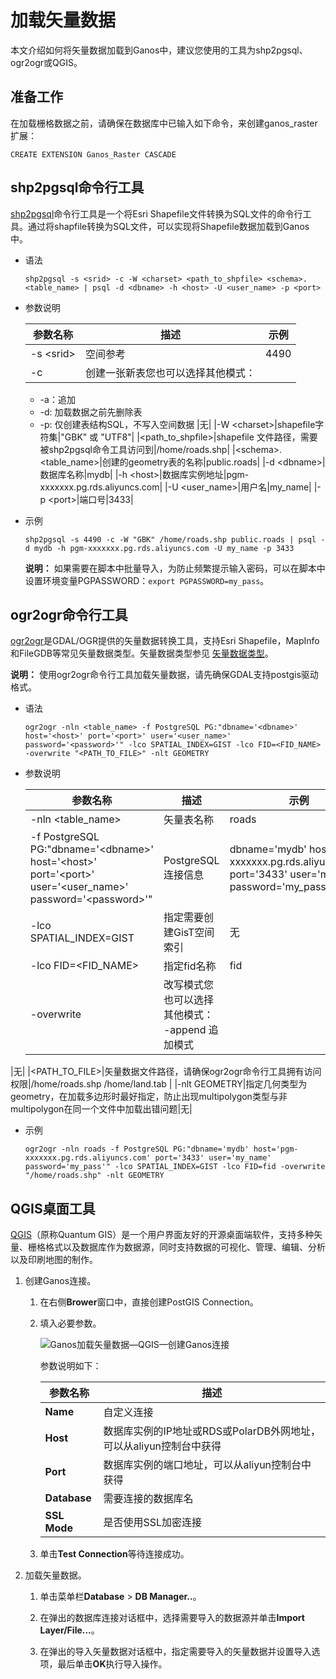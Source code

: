 # 加载矢量数据

本文介绍如何将矢量数据加载到Ganos中，建议您使用的工具为shp2pgsql、ogr2ogr或QGIS。

## 准备工作

在加载栅格数据之前，请确保在数据库中已输入如下命令，来创建ganos\_raster扩展：

```
CREATE EXTENSION Ganos_Raster CASCADE
```

## shp2pgsql命令行工具

[shp2pgsql](https://postgis.net/docs/using_postgis_dbmanagement.html#idm2274)命令行工具是一个将Esri Shapefile文件转换为SQL文件的命令行工具。通过将shapfile转换为SQL文件，可以实现将Shapefile数据加载到Ganos中。

-   语法

    ```
    shp2pgsql -s <srid> -c -W <charset> <path_to_shpfile> <schema>.<table_name> | psql -d <dbname> -h <host> -U <user_name> -p <port>
    ```

-   参数说明

    |参数名称|描述|示例|
    |----|--|--|
    |-s <srid\>|空间参考|4490|
    |-c|创建一张新表您也可以选择其他模式：

    -   -a：追加
    -   -d: 加载数据之前先删除表
    -   -p: 仅创建表结构SQL，不写入空间数据
|无|
    |-W <charset\>|shapefile字符集|"GBK" 或 "UTF8"|
    |<path\_to\_shpfile\>|shapefile 文件路径，需要被shp2pgsql命令工具访问到|/home/roads.shp|
    |<schema\>.<table\_name\>|创建的geometry表的名称|public.roads|
    |-d <dbname\>|数据库名称|mydb|
    |-h <host\>|数据库实例地址|pgm-xxxxxxx.pg.rds.aliyuncs.com|
    |-U <user\_name\>|用户名|my\_name|
    |-p <port\>|端口号|3433|

-   示例

    ```
    shp2pgsql -s 4490 -c -W "GBK" /home/roads.shp public.roads | psql -d mydb -h pgm-xxxxxxx.pg.rds.aliyuncs.com -U my_name -p 3433
    ```

    **说明：** 如果需要在脚本中批量导入，为防止频繁提示输入密码，可以在脚本中设置环境变量PGPASSWORD：`export PGPASSWORD=my_pass`。


## ogr2ogr命令行工具

[ogr2ogr](https://postgis.net/docs/using_postgis_dbmanagement.html#idm2274)是GDAL/OGR提供的矢量数据转换工具，支持Esri Shapefile，MapInfo和FileGDB等常见矢量数据类型。矢量数据类型参见 [矢量数据类型](https://gdal.org/drivers/vector/index.html)。

**说明：** 使用ogr2ogr命令行工具加载矢量数据，请先确保GDAL支持postgis驱动格式。

-   语法

    ```
    ogr2ogr -nln <table_name> -f PostgreSQL PG:"dbname='<dbname>' host='<host>' port='<port>' user='<user_name>' password='<password>'" -lco SPATIAL_INDEX=GIST -lco FID=<FID_NAME> -overwrite "<PATH_TO_FILE>" -nlt GEOMETRY
    ```

-   参数说明

    |参数名称|描述|示例|
    |----|--|--|
    |-nln <table\_name\>|矢量表名称|roads|
    |-f PostgreSQL PG:"dbname='<dbname\>' host='<host\>' port='<port\>' user='<user\_name\>' password='<password\>'"|PostgreSQL连接信息|dbname='mydb' host='pgm-xxxxxxx.pg.rds.aliyuncs.com' port='3433' user='my\_name' password='my\_pass'|
    |-lco SPATIAL\_INDEX=GIST|指定需要创建GisT空间索引|无|
    |-lco FID=<FID\_NAME\>|指定fid名称|fid|
    |-overwrite|改写模式您也可以选择其他模式： -append 追加模式

|无|
    |<PATH\_TO\_FILE\>|矢量数据文件路径，请确保ogr2ogr命令行工具拥有访问权限|/home/roads.shp /home/land.tab |
    |-nlt GEOMETRY|指定几何类型为geometry，在加载多边形时最好指定，防止出现multipolygon类型与非multipolygon在同一个文件中加载出错问题|无|

-   示例

    ```
    ogr2ogr -nln roads -f PostgreSQL PG:"dbname='mydb' host='pgm-xxxxxxx.pg.rds.aliyuncs.com' port='3433' user='my_name' password='my_pass'" -lco SPATIAL_INDEX=GIST -lco FID=fid -overwrite "/home/roads.shp" -nlt GEOMETRY
    ```


## QGIS桌面工具

[QGIS](https://www.qgis.org/en/site/)（原称Quantum GIS）是一个用户界面友好的开源桌面端软件，支持多种矢量、栅格格式以及数据库作为数据源，同时支持数据的可视化、管理、编辑、分析以及印刷地图的制作。

1.  创建Ganos连接。

    1.  在右侧**Brower**窗口中，直接创建PostGIS Connection。

    2.  填入必要参数。

        ![Ganos加载矢量数据—QGIS—创建Ganos连接](https://static-aliyun-doc.oss-cn-hangzhou.aliyuncs.com/assets/img/zh-CN/9908919951/p148423.png)

        参数说明如下：

        |参数名称|描述|
        |----|--|
        |**Name**|自定义连接|
        |**Host**|数据库实例的IP地址或RDS或PolarDB外网地址，可以从aliyun控制台中获得|
        |**Port**|数据库实例的端口地址，可以从aliyun控制台中获得|
        |**Database**|需要连接的数据库名|
        |**SSL Mode**|是否使用SSL加密连接|

    3.  单击**Test Connection**等待连接成功。

2.  加载矢量数据。

    1.  单击菜单栏**Database** \> **DB Manager..**。

    2.  在弹出的数据库连接对话框中，选择需要导入的数据源并单击**Import Layer/File...**。

    3.  在弹出的导入矢量数据对话框中，指定需要导入的矢量数据并设置导入选项，最后单击**OK**执行导入操作。


